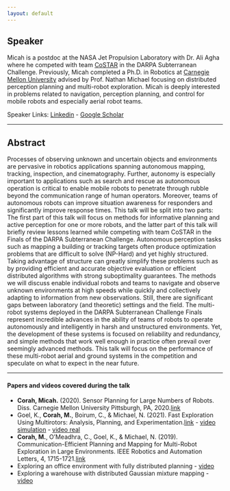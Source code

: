 ```yaml
---
layout: default
---
```

## Speaker

Micah is a postdoc at the NASA Jet Propulsion Laboratory with Dr. Ali Agha where he competed with team [CoSTAR](https://costar.jpl.nasa.gov/) in the DARPA Subterranean Challenge. Previously, Micah completed a Ph.D. in Robotics at [Carnegie Mellon University](https://www.cmu.edu/) advised by Prof. Nathan Michael focusing on distributed perception planning and multi-robot exploration. Micah is deeply interested in problems related to navigation, perception planning, and control for mobile robots and especially aerial robot teams.

Speaker Links: [Linkedin](https://www.linkedin.com/in/micahcorah/) - [Google Scholar](https://scholar.google.com/citations?user=NHt9KX4AAAAJ&hl=en)

---

## Abstract
Processes of observing unknown and uncertain objects and environments are pervasive in robotics applications spanning autonomous mapping, tracking, inspection, and cinematography. Further, autonomy is especially important to applications such as search and rescue as autonomous operation is critical to enable mobile robots to penetrate through rubble beyond the communication range of human operators. Moreover, teams of autonomous robots can improve situation awareness for responders and significantly improve response times.
This talk will be split into two parts: The first part of this talk will focus on methods for informative planning and active perception for one or more robots, and the latter part of this talk will briefly review lessons learned while competing with team CoSTAR in the Finals of the DARPA Subterranean Challenge.
Autonomous perception tasks such as mapping a building or tracking targets often produce optimization problems that are difficult to solve (NP-Hard) and yet highly structured. Taking advantage of structure can greatly simplify these problems such as by providing efficient and accurate objective evaluation or efficient distributed algorithms with strong suboptimality guarantees. The methods we will discuss enable individual robots and teams to navigate and observe unknown environments at high speeds while quickly and collectively adapting to information from new observations.
Still, there are significant gaps between laboratory (and theoretic) settings and the field. The multi-robot systems deployed in the DARPA Subterranean Challenge Finals represent incredible advances in the ability of teams of robots to operate autonomously and intelligently in harsh and unstructured environments. Yet, the development of these systems is focused on reliability and redundancy, and simple methods that work well enough in practice often prevail over seemingly advanced methods. This talk will focus on the performance of these multi-robot aerial and ground systems in the competition and speculate on what to expect in the near future.

---

#### Papers and videos covered during the talk
* **Corah, Micah.** (2020). Sensor Planning for Large Numbers of Robots. Diss. Carnegie Mellon University Pittsburgh, PA, 2020.[link](https://www.ri.cmu.edu/publications/sensor-planning-for-large-numbers-of-robots/)
* Goel, K., **Corah, M.**, Boirum, C., & Michael, N. (2021). Fast Exploration Using Multirotors: Analysis, Planning, and Experimentation.[link](https://link.springer.com/chapter/10.1007%2F978-981-15-9460-1_21) - [video simulation](https://www.youtube.com/watch?v=IC9b8G1cVpE) - [video real](https://www.youtube.com/watch?v=YXt4yiTpOAc)
* **Corah, M.**, O’Meadhra, C., Goel, K., & Michael, N. (2019). Communication-Efficient Planning and Mapping for Multi-Robot Exploration in Large Environments. IEEE Robotics and Automation Letters, 4, 1715-1721.[link](https://static1.squarespace.com/static/5c48e295620b85be0b03f7af/t/5ce83bd59b747a0504c8250d/1558723546987/CorOMeGoe19040.pdf)
* Exploring an office environment with fully distributed planning - [video](https://www.youtube.com/watch?v=MMr9NxT_J8c)
* Exploring a warehouse with distributed Gaussian mixture mapping - [video](https://youtu.be/aTIcJ6X2b_8)

